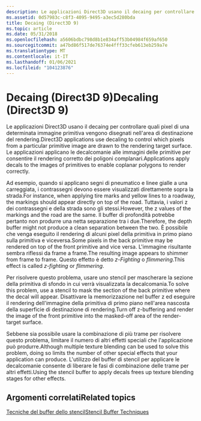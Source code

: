 ```yaml
---
description: Le applicazioni Direct3D usano il decaing per controllare quali pixel di una determinata immagine primitiva vengono disegnati nell'area di destinazione del rendering. Le applicazioni applicano le decalcomanie alle immagini delle primitive per consentire il rendering corretto dei poligoni complanari.
ms.assetid: 0d57983c-c8f3-4095-9495-a3ec5d280bda
title: Decaing (Direct3D 9)
ms.topic: article
ms.date: 05/31/2018
ms.openlocfilehash: a5606bdbc798d8b1e834aff53b04984f659af650
ms.sourcegitcommit: a47bd86f517de76374e4fff33cfeb613eb259a7e
ms.translationtype: MT
ms.contentlocale: it-IT
ms.lasthandoff: 01/06/2021
ms.locfileid: "104123876"
---
```

# <a name="decaling-direct3d-9"></a><span data-ttu-id="cdcaa-104">Decaing (Direct3D 9)</span><span class="sxs-lookup"><span data-stu-id="cdcaa-104">Decaling (Direct3D 9)</span></span>

<span data-ttu-id="cdcaa-105">Le applicazioni Direct3D usano il decaing per controllare quali pixel di una determinata immagine primitiva vengono disegnati nell'area di destinazione del rendering.</span><span class="sxs-lookup"><span data-stu-id="cdcaa-105">Direct3D applications use decaling to control which pixels from a particular primitive image are drawn to the rendering target surface.</span></span> <span data-ttu-id="cdcaa-106">Le applicazioni applicano le decalcomanie alle immagini delle primitive per consentire il rendering corretto dei poligoni complanari.</span><span class="sxs-lookup"><span data-stu-id="cdcaa-106">Applications apply decals to the images of primitives to enable coplanar polygons to render correctly.</span></span>

<span data-ttu-id="cdcaa-107">Ad esempio, quando si applicano segni di pneumatico e linee gialle a una carreggiata, i contrassegni devono essere visualizzati direttamente sopra la strada.</span><span class="sxs-lookup"><span data-stu-id="cdcaa-107">For instance, when applying tire marks and yellow lines to a roadway, the markings should appear directly on top of the road.</span></span> <span data-ttu-id="cdcaa-108">Tuttavia, i valori z dei contrassegni e della strada sono gli stessi.</span><span class="sxs-lookup"><span data-stu-id="cdcaa-108">However, the z values of the markings and the road are the same.</span></span> <span data-ttu-id="cdcaa-109">Il buffer di profondità potrebbe pertanto non produrre una netta separazione tra i due.</span><span class="sxs-lookup"><span data-stu-id="cdcaa-109">Therefore, the depth buffer might not produce a clean separation between the two.</span></span> <span data-ttu-id="cdcaa-110">È possibile che venga eseguito il rendering di alcuni pixel della primitiva in primo piano sulla primitiva e viceversa.</span><span class="sxs-lookup"><span data-stu-id="cdcaa-110">Some pixels in the back primitive may be rendered on top of the front primitive and vice versa.</span></span> <span data-ttu-id="cdcaa-111">L'immagine risultante sembra riflessi da frame a frame.</span><span class="sxs-lookup"><span data-stu-id="cdcaa-111">The resulting image appears to shimmer from frame to frame.</span></span> <span data-ttu-id="cdcaa-112">Questo effetto è detto *z-Fighting* o *flimmering*.</span><span class="sxs-lookup"><span data-stu-id="cdcaa-112">This effect is called *z-fighting* or *flimmering*.</span></span>

<span data-ttu-id="cdcaa-113">Per risolvere questo problema, usare uno stencil per mascherare la sezione della primitiva di sfondo in cui verrà visualizzata la decalcomania.</span><span class="sxs-lookup"><span data-stu-id="cdcaa-113">To solve this problem, use a stencil to mask the section of the back primitive where the decal will appear.</span></span> <span data-ttu-id="cdcaa-114">Disattivare la memorizzazione nel buffer z ed eseguire il rendering dell'immagine della primitiva di primo piano nell'area nascosta della superficie di destinazione di rendering.</span><span class="sxs-lookup"><span data-stu-id="cdcaa-114">Turn off z-buffering and render the image of the front primitive into the masked-off area of the render-target surface.</span></span>

<span data-ttu-id="cdcaa-115">Sebbene sia possibile usare la combinazione di più trame per risolvere questo problema, limitare il numero di altri effetti speciali che l'applicazione può produrre.</span><span class="sxs-lookup"><span data-stu-id="cdcaa-115">Although multiple texture blending can be used to solve this problem, doing so limits the number of other special effects that your application can produce.</span></span> <span data-ttu-id="cdcaa-116">L'utilizzo del buffer di stencil per applicare le decalcomanie consente di liberare le fasi di combinazione delle trame per altri effetti.</span><span class="sxs-lookup"><span data-stu-id="cdcaa-116">Using the stencil buffer to apply decals frees up texture blending stages for other effects.</span></span>

## <a name="related-topics"></a><span data-ttu-id="cdcaa-117">Argomenti correlati</span><span class="sxs-lookup"><span data-stu-id="cdcaa-117">Related topics</span></span>

<dl> <dt>

[<span data-ttu-id="cdcaa-118">Tecniche del buffer dello stencil</span><span class="sxs-lookup"><span data-stu-id="cdcaa-118">Stencil Buffer Techniques</span></span>](stencil-buffer-techniques.md)
</dt> </dl>

 

 



